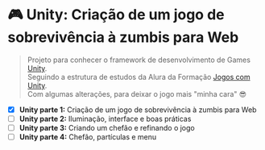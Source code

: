 # :video_game: Unity: Criação de um jogo de sobrevivência à zumbis para Web
> Projeto para conhecer o framework de desenvolvimento de Games [Unity](https://unity.com/).
> <br>Seguindo a estrutura de estudos da Alura da Formação [Jogos com Unity](https://cursos.alura.com.br/formacao-jogos-unity).
> <br>Com algumas alterações, para deixar o jogo mais "minha cara" 😎 

- [x] **Unity parte 1:** Criação de um jogo de sobrevivência à zumbis para Web
- [ ] **Unity parte 2:** Iluminação, interface e boas práticas
- [ ] **Unity parte 3:** Criando um chefão e refinando o jogo
- [ ] **Unity parte 4:** Chefão, partículas e menu
